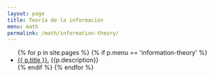 ```yaml
---
layout: page
title: Teoría de la información
menu: math
permalink: /math/information-theory/
---
```


<ul>
    {% for p in site.pages %}
        {% if p.menu == 'information-theory' %}
            <li><a href="{{ p.url }}">{{ p.title }}.</a> {{p.description}}</li>
        {% endif %}
    {% endfor %}
</ul>